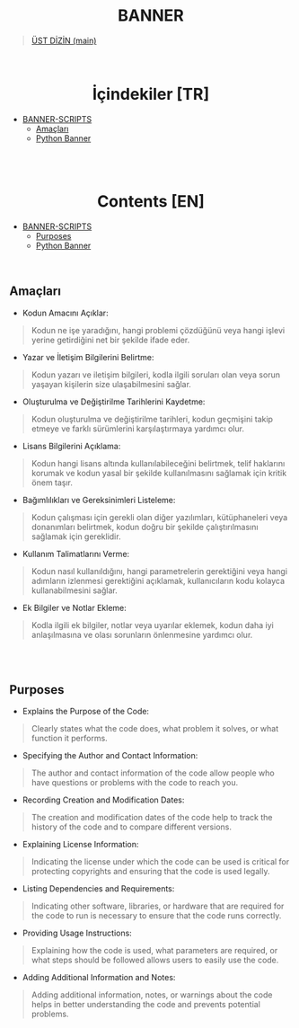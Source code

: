 <h1 align="center" id="banner"> BANNER </h1>

> [ÜST DİZİN  (main) ](../README.md)

<br>


<h1 align="center"> İçindekiler [TR]</h1>

* [BANNER-SCRIPTS](#banner)
  - [Amaçları](#amaçları)
  - [Python Banner](PYTHON-BANNER.readme.tr.md#python-banner)



<br><br>


<h1 align="center"> Contents [EN]</h1> 

* [BANNER-SCRIPTS](#banner)
  - [Purposes](#purposes)
  - [Python Banner](PYTHON-BANNER.readme.en.md#python-banner)




<br/>


## Amaçları
- Kodun Amacını Açıklar:
> Kodun ne işe yaradığını, hangi problemi çözdüğünü veya hangi işlevi yerine getirdiğini net bir şekilde ifade eder.

- Yazar ve İletişim Bilgilerini Belirtme:
> Kodun yazarı ve iletişim bilgileri, kodla ilgili soruları olan veya sorun yaşayan kişilerin size ulaşabilmesini sağlar.

- Oluşturulma ve Değiştirilme Tarihlerini Kaydetme:
> Kodun oluşturulma ve değiştirilme tarihleri, kodun geçmişini takip etmeye ve farklı sürümlerini karşılaştırmaya yardımcı olur.

- Lisans Bilgilerini Açıklama:
> Kodun hangi lisans altında kullanılabileceğini belirtmek, telif haklarını korumak ve kodun yasal bir şekilde kullanılmasını sağlamak için kritik önem taşır.

- Bağımlılıkları ve Gereksinimleri Listeleme:
> Kodun çalışması için gerekli olan diğer yazılımları, kütüphaneleri veya donanımları belirtmek, kodun doğru bir şekilde çalıştırılmasını sağlamak için gereklidir.

- Kullanım Talimatlarını Verme:
> Kodun nasıl kullanıldığını, hangi parametrelerin gerektiğini veya hangi adımların izlenmesi gerektiğini açıklamak, kullanıcıların kodu kolayca kullanabilmesini sağlar.

- Ek Bilgiler ve Notlar Ekleme:
> Kodla ilgili ek bilgiler, notlar veya uyarılar eklemek, kodun daha iyi anlaşılmasına ve olası sorunların önlenmesine yardımcı olur.




<br/><br/>



## Purposes 
- Explains the Purpose of the Code: 
> Clearly states what the code does, what problem it solves, or what function it performs. 

- Specifying the Author and Contact Information: 
> The author and contact information of the code allow people who have questions or problems with the code to reach you. 

- Recording Creation and Modification Dates: 
> The creation and modification dates of the code help to track the history of the code and to compare different versions. 

- Explaining License Information: 
> Indicating the license under which the code can be used is critical for protecting copyrights and ensuring that the code is used legally. 

- Listing Dependencies and Requirements: 
> Indicating other software, libraries, or hardware that are required for the code to run is necessary to ensure that the code runs correctly. 

- Providing Usage Instructions: 
> Explaining how the code is used, what parameters are required, or what steps should be followed allows users to easily use the code. 

- Adding Additional Information and Notes: 
> Adding additional information, notes, or warnings about the code helps in better understanding the code and prevents potential problems. 


<br/> 
